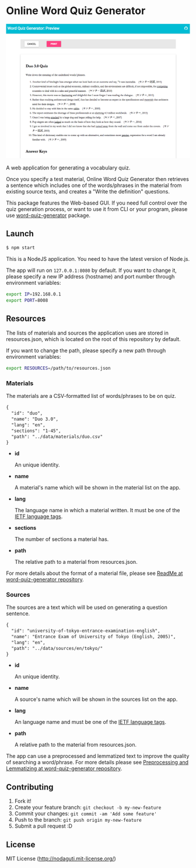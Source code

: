 # Online Word Quiz Generator

![screenshot.png](screenshot.png)

A web application for generating a vocabulary quiz.

Once you specify a test material, Online Word Quiz Generator then retrieves a sentence which includes one of the words/phrases in the material from existing source texts, and creates a "Write the definition" questions.

This package features the Web-based GUI.
If you need full control over the quiz generation process, or want to use it from CLI or your program, please use [word-quiz-generator](https://github.com/nodaguti/word-quiz-generator) package.

## Launch
```sh
$ npm start
```

This is a NodeJS application. You need to have the latest version of Node.js.

The app will run on `127.0.0.1:8080` by default. If you want to change it, please specify a new IP address (hostname) and port number through environment variables:

```sh
export IP=192.168.0.1
export PORT=8008
```

## Resources

The lists of materials and sources the application uses are stored in resources.json, which is located on the root of this repository by default.

If you want to change the path, please specify a new path through environment variables:

```sh
export RESOURCES=/path/to/resources.json
```

### Materials

The materials are a CSV-formatted list of words/phrases to be on quiz.

```
{
  "id": "duo",
  "name": "Duo 3.0",
  "lang": "en",
  "sections": "1-45",
  "path": "../data/materials/duo.csv"
}
```

- __id__

  An unique identity.

- __name__

  A material's name which will be shown in the material list on the app.

- __lang__

  The language name in which a material written.
  It must be one of the [IETF language tags](http://unicode.org/cldr/utility/languageid.jsp).

- __sections__

  The number of sections a material has.

- __path__

  The relative path to a material from resources.json.

For more details about the format of a material file, please see [ReadMe at word-quiz-generator repository](https://github.com/nodaguti/word-quiz-generator#material).

### Sources

The sources are a text which will be used on generating a question sentence.

```
{
  "id": "university-of-tokyo-entrance-examination-english",
  "name": "Entrance Exam of University of Tokyo (English, 2005)",
  "lang": "en",
  "path": "../data/sources/en/tokyo/"
}
```

- __id__

  An unique identity.

- __name__

  A source's name which will be shown in the sources list on the app.

- __lang__

  An language name and must be one of the [IETF language tags](http://unicode.org/cldr/utility/languageid.jsp).

- __path__

  A relative path to the material from resources.json.

The app can use a preprocessed and lemmatized text to improve the quality of searching a word/phrase. For more details please see [Preprocessing and Lemmatizing at word-quiz-generator repository](https://github.com/nodaguti/word-quiz-generator#preprocessing-and-lemmatizing).

## Contributing

1. Fork it!
2. Create your feature branch: `git checkout -b my-new-feature`
3. Commit your changes: `git commit -am 'Add some feature'`
4. Push to the branch: `git push origin my-new-feature`
5. Submit a pull request :D

## License

MIT License (http://nodaguti.mit-license.org/)
